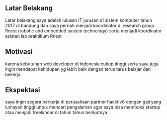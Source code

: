 [//]: # (Ceritakan sedikit tentang latar belakangmu seperti pendidikan terakhir atau pekerjaan sebelumnya)
## Latar Belakang

Latar belakang saya adalah lulusan IT jurusan s1 sistem komputer tahun 2017 di bandung dan saya pernah menjadi koordinator di research group 
Rnest (robotic and embedded system technology) serta menjadi koordinator asisten lab praktikum Rnest

[//]: # (Motivasi apa yang mendorongmu untuk ikut program coding bootcamp di Hacktiv8?)
## Motivasi

karena kebutuhan web developer di indonesia cukup tinggi serta saya juga ingin mendapat kehidupan yg lebih baik dengan terus terus belajar 
dan bekerja

[//]: # (Beri tahu kami, apa yang ingin kamu dapatkan di Hacktiv8 dan apa yang ingin kamu capai setelah lulus dari sini?)
## Ekspektasi

saya ingin segera berkerja di perusahaan partner hacktiv8 dengan gaji yang lumayan tinggi untuk mencari pengalaman agar saya bisa 
membuka startup atau menjadi freelancer di tahun tahun berikutnya 

[//]: # (Apakah ada hal lain yang ingin disampaikan? Bila ada, kamu bebas untuk menuliskannya)


